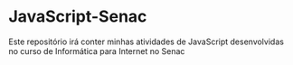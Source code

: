 # JavaScript-Senac
Este repositório irá conter minhas atividades de JavaScript desenvolvidas no curso de Informática para Internet no Senac
